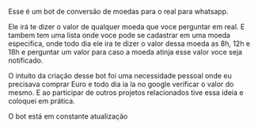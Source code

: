 Esse é um bot de conversão de moedas para o real para whatsapp.

Ele irá te dizer o valor de qualquer moeda que voce perguntar em real. E tambem tem uma lista onde voce pode se cadastrar em uma moeda especifica, onde todo dia ele ira te dizer o valor dessa moeda as 8h, 12h e 18h e perguntar um valor para caso a moeda atinja esse valor voce seja notificado.


O intuito da criação desse bot foi uma necessidade pessoal onde eu precisava comprar Euro e todo dia ia la no google verificar o valor do mesmo. E ao participar de outros projetos relacionados tive essa ideia e coloquei em prática.

O bot está em constante atualização
